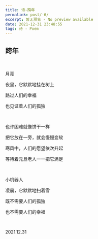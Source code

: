 ```yaml
---
title: 诗-跨年
permalink: post/-6/
excerpt: 暂无预览 - No preview available
date: 2021-12-31 23:48:55
tags: 诗 - Poem
---
```


## 跨年

<br>

月亮

夜里，它默默地挂在树上

路过人们的幸福

也见证着人们的孤独

<br>

也许困难就像饼干一样

把它放在一旁，就会慢慢变软

寒风中，人们的愿望依次升起

等待着元旦老人一一把它满足

<br>

小机器人

凌晨，它默默地扫着雪

既不需要人们的孤独

也不需要人们的幸福

<br>

2021.12.31